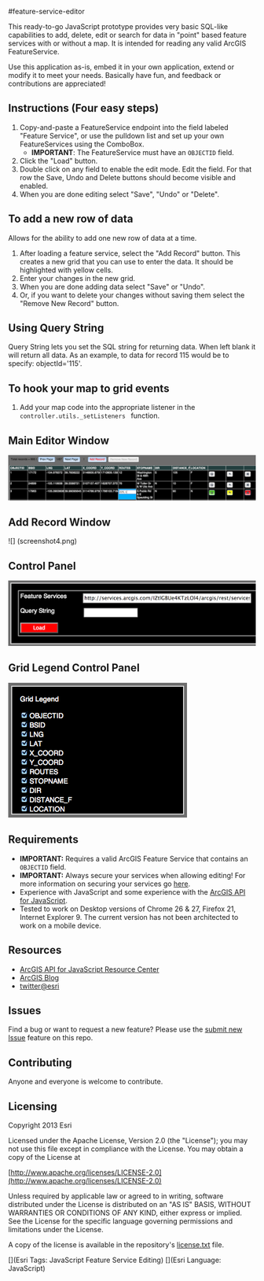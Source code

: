 #feature-service-editor

This ready-to-go JavaScript prototype provides very basic SQL-like capabilities to add, delete, edit or search for data in "point" based feature services with or without a map. It is intended for reading any valid ArcGIS FeatureService. 

Use this application as-is, embed it in your own application, extend or modify it to meet your needs. Basically have fun, and feedback or contributions are appreciated!

## Instructions (Four easy steps)

1. Copy-and-paste a FeatureService endpoint into the field labeled "Feature Service", or use the pulldown list and set up your own FeatureServices using the ComboBox.
	* **IMPORTANT**: The FeatureService must have an <code>OBJECTID</code> field.
2. Click the "Load" button.
3. Double click on any field to enable the edit mode. Edit the field. For that row the Save, Undo and Delete buttons should become visible and enabled.
4. When you are done editing select "Save", "Undo" or "Delete".

## To add a new row of data
Allows for the ability to add one new row of data at a time.

1. After loading a feature service, select the "Add Record" button. This creates a new grid that you can use to enter the data. It should be highlighted with yellow cells.
2. Enter your changes in the new grid.
3. When you are done adding data select "Save" or "Undo". 
4. Or, if you want to delete your changes without saving them select the "Remove New Record" button. 

## Using Query String

Query String lets you set the SQL string for returning data. When left blank it will return all data. As an example, to data for record 115 would be to specify: objectId='115'.


## To hook your map to grid events

1. Add your map code into the appropriate listener in the <code>controller.utils._setListeners </code> function.

## Main Editor Window

![](screenshot.png)

## Add Record Window

![] (screenshot4.png)

## Control Panel

![](screenshot2.png)

## Grid Legend Control Panel

![](screenshot3.png)

## Requirements

* **IMPORTANT:** Requires a valid ArcGIS Feature Service that contains an <code>OBJECTID</code> field.
* **IMPORTANT:** Always secure your services when allowing editing! For more information on securing your services go [here](https://developers.arcgis.com/en/authentication/user-logins.html).
* Experience with JavaScript and some experience with the [ArcGIS API for JavaScript](https://developers.arcgis.com/en/javascript/).
* Tested to work on Desktop versions of Chrome 26 & 27, Firefox 21, Internet Explorer 9. The current version has not been architected to work on a mobile device.

## Resources

* [ArcGIS API for JavaScript Resource Center](https://developers.arcgis.com/en/javascript/)
* [ArcGIS Blog](http://blogs.esri.com/esri/arcgis/)
* [twitter@esri](http://twitter.com/esri)

## Issues

Find a bug or want to request a new feature?  Please use the [submit new Issue](https://github.com/Esri/feature-service-editor-js/issues/new) feature on this repo.

## Contributing

Anyone and everyone is welcome to contribute. 

## Licensing
Copyright 2013 Esri

Licensed under the Apache License, Version 2.0 (the "License");
you may not use this file except in compliance with the License.
You may obtain a copy of the License at

[http://www.apache.org/licenses/LICENSE-2.0](http://www.apache.org/licenses/LICENSE-2.0)

Unless required by applicable law or agreed to in writing, software
distributed under the License is distributed on an "AS IS" BASIS,
WITHOUT WARRANTIES OR CONDITIONS OF ANY KIND, either express or implied.
See the License for the specific language governing permissions and
limitations under the License.

A copy of the license is available in the repository's [license.txt]( https://raw.github.com/andygup/feature-service-editor/master/license.txt) file.

[](Esri Tags: JavaScript Feature Service Editing)
[](Esri Language: JavaScript)